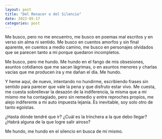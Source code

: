 ```yaml
---
layout: post
title: "Del Renacer o del Silencio"
date: 2022-05-17
categories: post
---
```


Me busco, pero no me encuentro, me busco en poemas mal escritos y en verso sin alma ni sentido. Me busco en cuentos amorfos y sin final aparente, en cuentos a medio camino, me busco en personajes olvidados que se parecen tanto a mí porque quedaron incompletos.

Me busco, pero me hundo. Me hundo en el fango de mis obsesiones, asuntos cotidianos que me sacan lágrimas, o en asuntos menores y charlas vacías que me producen ira y me dañan el día. Me hundo.

Y heme aquí, de nuevo, intentando no hundirme, escribiendo frases sin sentido para parecer que vale la pena y que disfruto estar vivo. Me cuesta, me cuesta sobrellevar la desazón de la indiferencia, la misma que a mí mismo me ha contagiado, pero sin remedio y entre reproches propios, me alejo indiferente a mi auto impuesta lejanía. Es inevitable, soy solo otro de tanto egoístas.

¿Hasta dónde tendré que ir? ¿Cuál es la trinchera a la que debo llegar? ¿Habrá alguna de la que logre salir airoso? 

Me hundo, me hundo en el silencio en busca de mí mismo.
